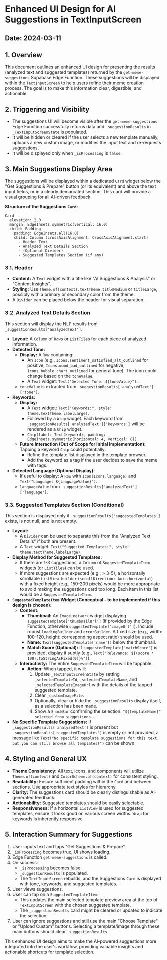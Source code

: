 # Enhanced UI Design for AI Suggestions in TextInputScreen

## Date: 2024-03-11

## 1. Overview

This document outlines an enhanced UI design for presenting the results (analyzed text and suggested templates) returned by the `get-meme-suggestions` Supabase Edge Function. These suggestions will be displayed within the `TextInputScreen` to help users refine their meme creation process. The goal is to make this information clear, digestible, and actionable.

## 2. Triggering and Visibility

*   The suggestions UI will become visible after the `get-meme-suggestions` Edge Function successfully returns data and `_suggestionResults` in `_TextInputScreenState` is populated.
*   It will be hidden or cleared if the user selects a new template manually, uploads a new custom image, or modifies the input text and re-requests suggestions.
*   It will be displayed only when `_isProcessing` is `false`.

## 3. Main Suggestions Display Area

The suggestions will be displayed within a dedicated `Card` widget below the "Get Suggestions & Prepare" button (or its equivalent) and above the text input fields, or in a clearly demarcated section. This card will provide a visual grouping for all AI-driven feedback.

**Structure of the Suggestions `Card`:**

```
Card
  elevation: 2.0
  margin: EdgeInsets.symmetric(vertical: 16.0)
  child: Padding
    padding: EdgeInsets.all(16.0)
    child: Column (crossAxisAlignment: CrossAxisAlignment.start)
      - Header Text
      - Analyzed Text Details Section
      - (Optional Divider)
      - Suggested Templates Section (if any)
```

### 3.1. Header

*   **Content:** A `Text` widget with a title like "AI Suggestions & Analysis" or "Content Insights".
*   **Styling:** Use `Theme.of(context).textTheme.titleMedium` or `titleLarge`, possibly with a primary or secondary color from the theme.
*   A `Divider` can be placed below the header for visual separation.

### 3.2. Analyzed Text Details Section

This section will display the NLP results from `_suggestionResults['analyzedText']`.

*   **Layout:** A `Column` of `Row`s or `ListTile`s for each piece of analyzed information.
*   **Detected Tone:**
    *   **Display:** A `Row` containing:
        *   An `Icon` (e.g., `Icons.sentiment_satisfied_alt_outlined` for positive, `Icons.mood_bad_outlined` for negative, `Icons.bubble_chart_outlined` for general tone). The icon could change based on the `toneValue`.
        *   A `Text` widget: `Text("Detected Tone: ${toneValue}")`.
    *   `toneValue` is extracted from `_suggestionResults['analyzedText']['tone']`.
*   **Keywords:**
    *   **Display:**
        *   A `Text` widget: `Text("Keywords:", style: theme.textTheme.labelLarge)`.
        *   Followed by a `Wrap` widget. Each keyword from `_suggestionResults['analyzedText']['keywords']` will be rendered as a `Chip` widget.
        *   `Chip(label: Text(keyword), padding: EdgeInsets.symmetric(horizontal: 4, vertical: 0))`
    *   **Future Interaction (Out of Scope for Initial Implementation):** Tapping a keyword `Chip` could potentially:
        *   Refine the template list displayed in the template browser.
        *   Add the keyword as a tag if the user decides to save the meme with tags.
*   **Detected Language (Optional Display):**
    *   If useful to display: A `Row` with `Icon(Icons.language)` and `Text("Language: ${languageValue}")`.
    *   `languageValue` from `_suggestionResults['analyzedText']['language']`.

### 3.3. Suggested Templates Section (Conditional)

This section is displayed only if `_suggestionResults['suggestedTemplates']` exists, is not null, and is not empty.

*   **Layout:**
    *   A `Divider` can be used to separate this from the "Analyzed Text Details" if both are present.
    *   A `Text` widget: `Text("Suggested Templates:", style: theme.textTheme.labelLarge)`.
*   **Display Method for Suggested Templates:**
    *   If there are 1-3 suggestions, a `Column` of `SuggestedTemplateItem` widgets (or `ListTile`s) can be used.
    *   If more suggestions are expected (e.g., > 3-5), a horizontally scrollable `ListView.builder` (`scrollDirection: Axis.horizontal`) with a fixed height (e.g., 150-200 pixels) would be more appropriate to avoid making the suggestions card too long. Each item in this list would be a `SuggestedTemplateItem`.
*   **`SuggestedTemplateItem` Widget (Conceptual - to be implemented if this design is chosen):**
    *   **Content:**
        *   **Thumbnail:** An `Image.network` widget displaying `suggestedTemplate['thumbnailUrl']` (if provided by the Edge Function, otherwise `suggestedTemplate['imageUrl']`). Include robust `loadingBuilder` and `errorBuilder`. A fixed size (e.g., width: 100-120, height: corresponding aspect ratio) should be used.
        *   **Name:** `Text(suggestedTemplate['name'])` below the thumbnail.
        *   **Match Score (Optional):** If `suggestedTemplate['matchScore']` is provided, display it subtly (e.g., `Text("Relevance: ${(score * 100).toStringAsFixed(0)}%")`).
    *   **Interactivity:** The entire `SuggestedTemplateItem` will be tappable.
        *   **Action:** When tapped, it will:
            1.  Update `_TextInputScreenState` by setting `_selectedTemplateId`, `_selectedTemplateName`, and `_selectedTemplateImageUrl` with the details of the tapped suggested template.
            2.  Clear `_customImageFile`.
            3.  Optionally, clear or hide the `_suggestionResults` display itself, as a selection has been made.
            4.  Show a `SnackBar` confirming the selection: `"${templateName}" selected from suggestions.`.
*   **No Specific Template Suggestions:** If `_suggestionResults['analyzedText']` is present but `_suggestionResults['suggestedTemplates']` is empty or not provided, a message like `Text("No specific template suggestions for this text, but you can still browse all templates!")` can be shown.

## 4. Styling and General UX

*   **Theme Consistency:** All text, icons, and components will utilize `Theme.of(context)` and `ColorScheme.of(context)` for consistent styling.
*   **Readability:** Ensure sufficient padding within the `Card` and between sections. Use appropriate text styles for hierarchy.
*   **Clarity:** The suggestions card should be clearly distinguishable as AI-generated feedback.
*   **Actionability:** Suggested templates should be easily selectable.
*   **Responsiveness:** If a horizontal `ListView` is used for suggested templates, ensure it looks good on various screen widths. `Wrap` for keywords is inherently responsive.

## 5. Interaction Summary for Suggestions

1.  User inputs text and taps "Get Suggestions & Prepare".
2.  `_isProcessing` becomes true, UI shows loading.
3.  Edge Function `get-meme-suggestions` is called.
4.  On success:
    *   `_isProcessing` becomes false.
    *   `_suggestionResults` is populated.
    *   The `TextInputScreen` rebuilds, and the Suggestions `Card` is displayed with tone, keywords, and suggested templates.
5.  User views suggestions.
6.  User can tap on a `SuggestedTemplateItem`:
    *   This updates the main selected template preview area at the top of `TextInputScreen` with the chosen suggested template.
    *   The `_suggestionResults` card might be cleared or updated to indicate the selection.
7.  User can ignore suggestions and still use the main "Choose Template" or "Upload Custom" buttons. Selecting a template/image through these main buttons should clear `_suggestionResults`.

This enhanced UI design aims to make the AI-powered suggestions more integrated into the user's workflow, providing valuable insights and actionable shortcuts for template selection.
```
